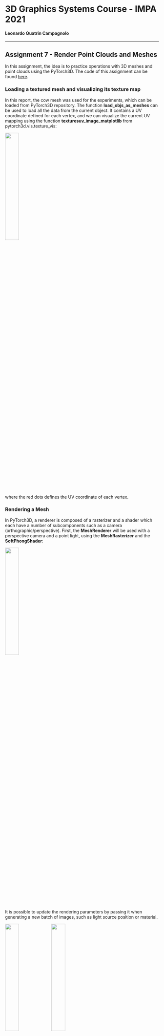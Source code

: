 # 3D Graphics Systems Course - IMPA 2021

#### Leonardo Quatrin Campagnolo

---------

## Assignment 7 - Render Point Clouds and Meshes

In this assignment, the idea is to practice operations with 3D meshes and point clouds using the PyTorch3D. The code of this assignment can be found [here](https://github.com/lquatrin/i3d21/blob/main/code/a7/Assignment7.ipynb).

### Loading a textured mesh and visualizing its texture map

In this report, the cow mesh was used for the experiments, which can be loaded from PyTorch3D repository. The function **load_objs_as_meshes** can be used to load all the data from the current object. It contains a UV coordinate defined for each vertex, and we can visualize the current UV mapping using the function **texturesuv_image_matplotlib** from pytorch3d.vis.texture_vis:

<img src="data/imgs/a7/cow_mesh_texture_map.png" width="30%">

where the red dots defines the UV coordinate of each vertex.

### Rendering a Mesh

In PyTorch3D, a renderer is composed of a rasterizer and a shader which each have a number of subcomponents such as a camera (orthographic/perspective). First, the **MeshRenderer** will be used with a perspective camera and a point light, using the  **MeshRasterizer** and the **SoftPhongShader**:

<img src="data/imgs/a7/2_0.png" width="30%">

It is possible to update the rendering parameters by passing it when generating a new batch of images, such as light source position or material.

<img src="data/imgs/a7/2_1.png" width="30%"><img src="data/imgs/a7/2_3.png" width="30%">

Also changing the shader, it is possible to generate different effects. Here we have another result of the cow mesh using a new **MeshRenderer** with **HardFlatShader**:

<img src="data/imgs/a7/2_2.png" width="30%">

Some types of shader require some data to be presented in the **Meshes** object. When using **SoftGouraudShader**, the **textures** parameter must be a **TexturesVertex** type, which differs from using the UV mapping (**TexturesUV** type). In this case, we specify the current color value attached to each vertex as its estimated normal. The cow mesh already have a normal list attached to each vertex. However, we can also estimate them by averaging the normals of the faces that shares the same vertex (having a considerable smooth surface mesh). Normalizing them with **(normals+1.0) * 0.5**, i got the following result:

<img src="data/imgs/a7/gradient.png" width="30%">

### Moving the scene

As mentioned before, we can change the light source or material parameter to update the current renderer. It is also possible to change the current camera. For each new one, we use the **look_at_view_transform** method, which receives 3 parameters: the distance of the camera from the object, the elevation and the azimutal angle. Changing these parameters will generate different images of the current mesh:

<img src="data/imgs/a7/3_1.png" width="30%">

It is also possible to move the current object. Here, we create a new mesh by passing a new list of vertices rotated around the Y-axis:

```python
from pytorch3d.transforms import axis_angle_to_matrix
import math
a_angle = torch.Tensor([0, math.pi, 0])
rotate_transform = Rotate(axis_angle_to_matrix(a_angle))

verts  = mesh.verts_list()[0].clone().detach()
verts = rotate_transform.transform_points(verts)

cow_mesh = Meshes(verts=[verts],
                  faces=mesh.faces_list(),
                  textures=mesh.textures)
```

Rotating the object will consequently change the lighting effect, since the light source stayed in the same position, which can be noted by the following image:

<img src="data/imgs/a7/3_2.png" width="30%">

### Batched Rendering

Using the **look_at_view_transform** method, it is possible to create a batch of different cameras to visualize the mesh at different viewpoints:

![Batch of cows](data/imgs/a7/3_0.png)

Here we have two different views, each one rendering the current mesh in a different viewport:

<img src="data/imgs/a7/4_1.png" width="30%">

If we want to create a single object of **Meshes** with two objects, we use the method **join_meshes_as_scene**, and render the scene again:

```python
offset1 = mesh.verts_padded().new_tensor([0, 0, -1]).expand(mesh.verts_packed().shape)
offset2 = mesh.verts_padded().new_tensor([0, 0, 1]).expand(mesh.verts_packed().shape)
double_mesh = join_meshes_as_scene([cow_mesh.clone().offset_verts_(offset1), mesh.clone().offset_verts_(offset2)])

R, T = look_at_view_transform(dist=4, elev=0.0, azim=90)
cameras = FoVPerspectiveCameras(device=device, R=R, T=T)

lights.location = torch.tensor([[0.0, 0.0, -3.0]], device=device)
images = renderer(double_mesh, cameras=cameras, lights=lights)
```

Using our previously rotated cow_mesh, we get the following result:

<img src="data/imgs/a7/4_2.png" width="30%">

We can note how the lighting effects are different at each mesh.

### Rendering Point Clouds

Pytorch3D also provide an option to render point clouds, by creating a **PointClouds** object. Each object receives a list of vertex positions and a list of features, such as the rgb color attached to each point. In this case, a **PointsRasterizer** is created and passed as a parameter to a **PointsRenderer**:

<img src="data/imgs/a7/5_0.png" width="30%">

There are a few parameters that can be modified, such as background color and the compositor function that blends the points rendered at each pixel. 

<img src="data/imgs/a7/5_1.png" width="30%"><img src="data/imgs/a7/5_2.png" width="30%">

#### Pulsar Backend

The pulsar backend [1] is also available in PyTorch3D. In this case, the scene is represented by a set of spheres, each being defined by a position, a radius, an opacity and a feature vector, which can correspond to lighting properties or an abstract
feature representation for use in a neural network. The renderer has a parameter called "gamma", which TODO, and a bg_col parameter which defined the background color:

Here, we have a first imagem using Pulsar:

<img src="data/imgs/a7/5_3.png" width="30%">

Then, i created a batch of pointclouds to visualize with Pulsar at different viewpoints, using the method **image_grid** to visualize them. In this case, it is requires to pass a list of point clouds and a list of gamma values. However, the renderer did not accept a list of background colors, so we set the same value for all rendered images:

<img src="data/imgs/a7/5_3_batch.png" width="30%">


### Plotly visualization of Point Clouds

It is possible to render point clouds using the avaiable methods from **pytorch3d.vis.plotly_vis**. First, it is possible to render the point cloud using the function **plot_scene**:

<img src="data/imgs/a7/6_1.png" width="100%">

It is possible to pass a batch of points for the **PointClouds** object, similar to **Meshes**. In this case, i made a simple test by rendering a batch of 2 point clouds:

<img src="data/imgs/a7/6_2.png" width="100%">

Finally, using the **plot_batch_individually** method, it is possible to render each point cloud:

<img src="data/imgs/a7/6_3.png" width="100%">

### References

[1] Lassner, C. and Zollhöfer, M., “Pulsar: Efficient Sphere-based Neural Rendering”, arXiv e-prints, 2020. URL: https://arxiv.org/pdf/2004.07484.pdf
